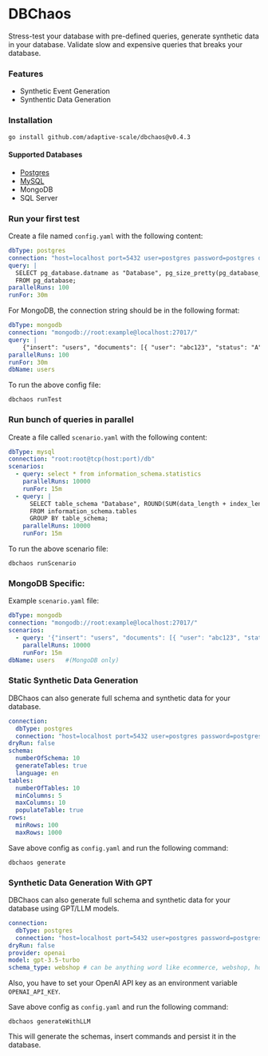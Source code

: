 # DBChaos
 
Stress-test your database with pre-defined queries, generate synthetic data in your database. Validate slow and expensive queries that breaks your database.

### Features
- Synthetic Event Generation
- Synthentic Data Generation
  
### Installation

```shell
go install github.com/adaptive-scale/dbchaos@v0.4.3
```

#### Supported Databases

- [Postgres](https://github.com/adaptive-scale/dbchaos/tree/master/samples/postgres)
- [MySQL](https://github.com/adaptive-scale/dbchaos/tree/master/samples/mysql)
- MongoDB
- SQL Server

### Run your first test

Create a file named `config.yaml` with the following content:
```yaml
dbType: postgres
connection: "host=localhost port=5432 user=postgres password=postgres dbname=postgres sslmode=disable"
query: |
  SELECT pg_database.datname as "Database", pg_size_pretty(pg_database_size(pg_database.datname)) as "Size"
  FROM pg_database;
parallelRuns: 100
runFor: 30m
```

For MongoDB, the connection string should be in the following format:
```yaml
dbType: mongodb
connection: "mongodb://root:example@localhost:27017/"
query: |
    {"insert": "users", "documents": [{ "user": "abc123", "status": "A" }]}
parallelRuns: 100
runFor: 30m
dbName: users
```

To run the above config file:

```shell
dbchaos runTest 
```

### Run bunch of queries in parallel

Create a file called `scenario.yaml` with the following content:

```yaml
dbType: mysql
connection: "root:root@tcp(host:port)/db"
scenarios:
  - query: select * from information_schema.statistics
    parallelRuns: 10000
    runFor: 15m
  - query: |
      SELECT table_schema "Database", ROUND(SUM(data_length + index_length) / 1024 / 1024, 2) "Size (MB)"
      FROM information_schema.tables
      GROUP BY table_schema;
    parallelRuns: 10000
    runFor: 15m
```

To run the above scenario file:

```shell
dbchaos runScenario 
```

### MongoDB Specific:
Example `scenario.yaml` file: 
```yaml
dbType: mongodb
connection: "mongodb://root:example@localhost:27017/"
scenarios:
  - query: '{"insert": "users", "documents": [{ "user": "abc123", "status": "A" }]}'
    parallelRuns: 10000
    runFor: 15m
dbName: users   #(MongoDB only)
```

### Static Synthetic Data Generation

DBChaos can also generate full schema and synthetic data for your database.

```yaml
connection: 
  dbType: postgres
  connection: "host=localhost port=5432 user=postgres password=postgres dbname=postgres sslmode=disable"
dryRun: false
schema: 
  numberOfSchema: 10
  generateTables: true
  language: en
tables:
  numberOfTables: 10
  minColumns: 5
  maxColumns: 10
  populateTable: true
rows:
  minRows: 100
  maxRows: 1000
```

Save above config as `config.yaml` and run the following command:
```shell
dbchaos generate
```

### Synthetic Data Generation With GPT

DBChaos can also generate full schema and synthetic data for your database using GPT/LLM models.

```yaml
connection: 
  dbType: postgres
  connection: "host=localhost port=5432 user=postgres password=postgres dbname=postgres sslmode=disable"
dryRun: false
provider: openai
model: gpt-3.5-turbo
schema_type: webshop # can be anything word like ecommerce, webshop, hospital etc
```

Also, you have to set your OpenAI API key as an environment variable `OPENAI_API_KEY`.

Save above config as `config.yaml` and run the following command:
```shell
dbchaos generateWithLLM
```

This will generate the schemas, insert commands and persist it in the database.